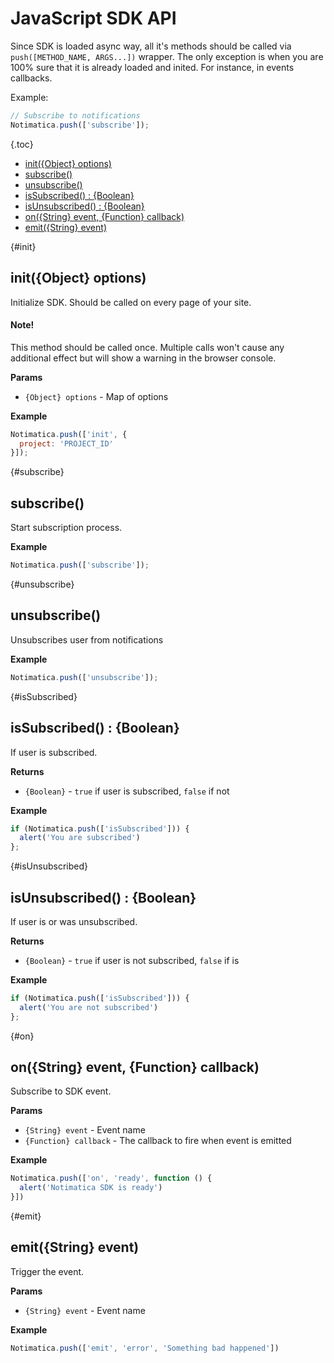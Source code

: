 # JavaScript SDK API

Since SDK is loaded async way, all it's methods should be called via `push([METHOD_NAME, ARGS...])` wrapper. The only exception is when you are 100% sure that it is already loaded and inited. For instance, in events callbacks.

Example:

```javascript
// Subscribe to notifications
Notimatica.push(['subscribe']);
```

{.toc}
* [init({Object} options)](#init)
* [subscribe()](#subscribe)
* [unsubscribe()](#unsubscribe)
* [isSubscribed() : {Boolean}](#isSubscribed)
* [isUnsubscribed() : {Boolean}](#isUnsubscribed)
* [on({String} event, {Function} callback)](#on)
* [emit({String} event)](#emit)

{#init}
## init({Object} options)

Initialize SDK. Should be called on every page of your site.

<div class="callout callout-info" role="alert">

#### Note!

This method should be called once. Multiple calls won't cause any additional effect but will show a warning in the browser console.

</div>

**Params**
  * `{Object} options` - Map of options

**Example**

```javascript
Notimatica.push(['init', {
  project: 'PROJECT_ID'
}]);
```

{#subscribe}
## subscribe()

Start subscription process.

**Example**

```javascript
Notimatica.push(['subscribe']);
```

{#unsubscribe}
## unsubscribe()

Unsubscribes user from notifications

**Example**

```javascript
Notimatica.push(['unsubscribe']);
  ```

{#isSubscribed}
## isSubscribed() : {Boolean}

If user is subscribed.

**Returns**
  * `{Boolean}` - `true` if user is subscribed, `false` if not

**Example**

```javascript
if (Notimatica.push(['isSubscribed'])) {
  alert('You are subscribed')
};
```

{#isUnsubscribed}
## isUnsubscribed() : {Boolean}

If user is or was unsubscribed.

**Returns**
  * `{Boolean}` - `true` if user is not subscribed, `false` if is    

**Example**

```javascript
if (Notimatica.push(['isSubscribed'])) {
  alert('You are not subscribed')
};
```

{#on}
## on({String} event, {Function} callback)

Subscribe to SDK event.

**Params**
  * `{String} event` - Event name
  * `{Function} callback` - The callback to fire when event is emitted

**Example**

```javascript
Notimatica.push(['on', 'ready', function () {
  alert('Notimatica SDK is ready')
}])
```

{#emit}
## emit({String} event)

Trigger the event.

**Params**
  * `{String} event` - Event name

**Example**

```javascript
Notimatica.push(['emit', 'error', 'Something bad happened'])
```
